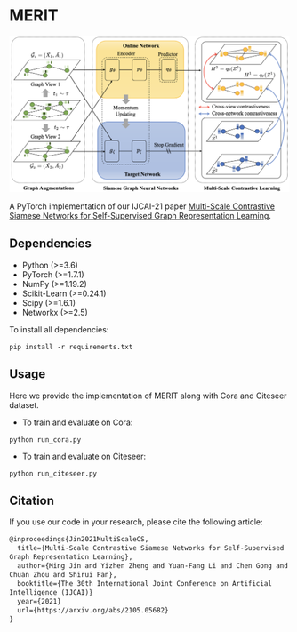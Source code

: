 # MERIT

<p align="center">
<img src="./merit.png" width="600">
</p>

A PyTorch implementation of our IJCAI-21 paper [Multi-Scale Contrastive Siamese Networks for Self-Supervised Graph Representation Learning](https://arxiv.org/abs/2105.05682).

## Dependencies
+ Python (>=3.6)
+ PyTorch (>=1.7.1)
+ NumPy (>=1.19.2)
+ Scikit-Learn (>=0.24.1)
+ Scipy (>=1.6.1)
+ Networkx (>=2.5)

To install all dependencies:
```
pip install -r requirements.txt
```

## Usage
Here we provide the implementation of MERIT along with Cora and Citeseer dataset.

+ To train and evaluate on Cora:
```
python run_cora.py
```

+ To train and evaluate on Citeseer:
```
python run_citeseer.py
```

## Citation
If you use our code in your research, please cite the following article:
```
@inproceedings{Jin2021MultiScaleCS,
  title={Multi-Scale Contrastive Siamese Networks for Self-Supervised Graph Representation Learning},
  author={Ming Jin and Yizhen Zheng and Yuan-Fang Li and Chen Gong and Chuan Zhou and Shirui Pan},
  booktitle={The 30th International Joint Conference on Artificial Intelligence (IJCAI)}
  year={2021}
  url={https://arxiv.org/abs/2105.05682}
}
```